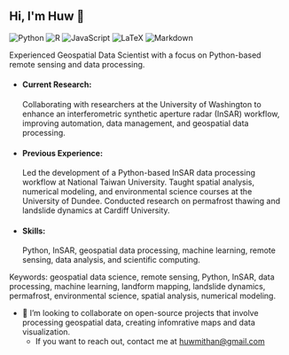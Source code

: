 ## Hi, I'm Huw 👋
![Python](https://img.shields.io/badge/python-3670A0?style=for-the-badge&logo=python&logoColor=ffdd54) ![R](https://img.shields.io/badge/r-%23276DC3.svg?style=for-the-badge&logo=r&logoColor=white) ![JavaScript](https://img.shields.io/badge/javascript-%23323330.svg?style=for-the-badge&logo=javascript&logoColor=%23F7DF1E) ![LaTeX](https://img.shields.io/badge/latex-%23008080.svg?style=for-the-badge&logo=latex&logoColor=white) ![Markdown](https://img.shields.io/badge/markdown-%23000000.svg?style=for-the-badge&logo=markdown&logoColor=white)

Experienced Geospatial Data Scientist with a focus on Python-based remote sensing and data processing.

- #### Current Research:
  Collaborating with researchers at the University of Washington to enhance an interferometric synthetic aperture radar (InSAR) workflow, improving automation, data management, and geospatial data processing.
- #### Previous Experience:
  Led the development of a Python-based InSAR data processing workflow at National Taiwan University.
  Taught spatial analysis, numerical modeling, and environmental science courses at the University of Dundee.
  Conducted research on permafrost thawing and landslide dynamics at Cardiff University.
- #### Skills:
  Python, InSAR, geospatial data processing, machine learning, remote sensing, data analysis, and scientific computing.

Keywords: geospatial data science, remote sensing, Python, InSAR, data processing, machine learning, landform mapping, landslide dynamics, permafrost, environmental science, spatial analysis, numerical modeling.

- 👯 I’m looking to collaborate on open-source projects that involve processing geospatial data, creating infomrative maps and data visualization.
  - If you want to reach out, contact me at huwmithan@gmail.com 
<!--
**tryfan918/tryfan918** is a ✨ _special_ ✨ repository because its `README.md` (this file) appears on your GitHub profile.

Here are some ideas to get you started:

- 🔭 I’m currently working on ...
- 🌱 I’m currently learning ...
- 👯 I’m looking to collaborate on ...
- 🤔 I’m looking for help with ...
- 💬 Ask me about ...
- 📫 How to reach me: ...
- 😄 Pronouns: ...
- ⚡ Fun fact: ...
-->

